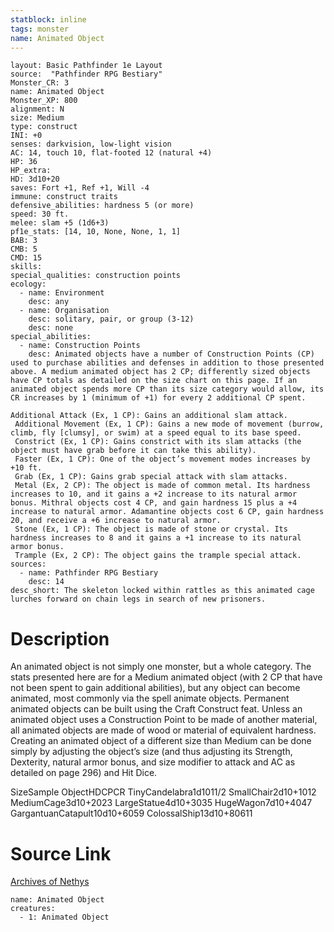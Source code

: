 ```yaml
---
statblock: inline
tags: monster
name: Animated Object
---
```

```statblock
layout: Basic Pathfinder 1e Layout
source:  "Pathfinder RPG Bestiary"
Monster_CR: 3
name: Animated Object
Monster_XP: 800
alignment: N
size: Medium
type: construct
INI: +0
senses: darkvision, low-light vision
AC: 14, touch 10, flat-footed 12 (natural +4)
HP: 36
HP_extra: 
HD: 3d10+20
saves: Fort +1, Ref +1, Will -4
immune: construct traits
defensive_abilities: hardness 5 (or more)
speed: 30 ft.
melee: slam +5 (1d6+3)
pf1e_stats: [14, 10, None, None, 1, 1]
BAB: 3
CMB: 5
CMD: 15
skills: 
special_qualities: construction points
ecology:
  - name: Environment
    desc: any
  - name: Organisation
    desc: solitary, pair, or group (3-12)
    desc: none
special_abilities:
  - name: Construction Points
    desc: Animated objects have a number of Construction Points (CP) used to purchase abilities and defenses in addition to those presented above. A medium animated object has 2 CP; differently sized objects have CP totals as detailed on the size chart on this page. If an animated object spends more CP than its size category would allow, its CR increases by 1 (minimum of +1) for every 2 additional CP spent.

Additional Attack (Ex, 1 CP): Gains an additional slam attack.
 Additional Movement (Ex, 1 CP): Gains a new mode of movement (burrow, climb, fly [clumsy], or swim) at a speed equal to its base speed.
 Constrict (Ex, 1 CP): Gains constrict with its slam attacks (the object must have grab before it can take this ability).
 Faster (Ex, 1 CP): One of the object’s movement modes increases by +10 ft.
 Grab (Ex, 1 CP): Gains grab special attack with slam attacks.
 Metal (Ex, 2 CP): The object is made of common metal. Its hardness increases to 10, and it gains a +2 increase to its natural armor bonus. Mithral objects cost 4 CP, and gain hardness 15 plus a +4 increase to natural armor. Adamantine objects cost 6 CP, gain hardness 20, and receive a +6 increase to natural armor.
 Stone (Ex, 1 CP): The object is made of stone or crystal. Its hardness increases to 8 and it gains a +1 increase to its natural armor bonus.
 Trample (Ex, 2 CP): The object gains the trample special attack.
sources:
  - name: Pathfinder RPG Bestiary
    desc: 14
desc_short: The skeleton locked within rattles as this animated cage lurches forward on chain legs in search of new prisoners.
```
# Description
An animated object is not simply one monster, but a whole category. The stats presented here are for a Medium animated object (with 2 CP that have not been spent to gain additional abilities), but any object can become animated, most commonly via the spell animate objects. Permanent animated objects can be built using the Craft Construct feat. Unless an animated object uses a Construction Point to be made of another material, all animated objects are made of wood or material of equivalent hardness. Creating an animated object of a different size than Medium can be done simply by adjusting the object’s size (and thus adjusting its Strength, Dexterity, natural armor bonus, and size modifier to attack and AC as detailed on page 296) and Hit Dice.

SizeSample ObjectHDCPCR TinyCandelabra1d1011/2 SmallChair2d10+1012 MediumCage3d10+2023 LargeStatue4d10+3035 HugeWagon7d10+4047 GargantuanCatapult10d10+6059 ColossalShip13d10+80611
# Source Link
[Archives of Nethys](https://aonprd.com/MonsterDisplay.aspx?ItemName=Animated%20Object)
```encounter-table
name: Animated Object
creatures:
  - 1: Animated Object
```
